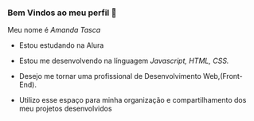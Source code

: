### Bem Vindos ao meu perfil 🖤
Meu nome é _Amanda Tasca_

- Estou estudando na Alura

- Estou me desenvolvendo na línguagem  _Javascript, HTML, CSS._

- Desejo me tornar uma profissional de Desenvolvimento Web,(Front-End).

- Utilizo esse espaço para minha organização e compartilhamento dos meu projetos desenvolvidos
